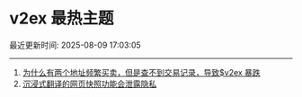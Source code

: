 # v2ex 最热主题

最近更新时间: 2025-08-09 17:03:05

--- 
1. [为什么有两个地址频繁买卖，但是查不到交易记录，导致$v2ex 暴跌](https://www.v2ex.com/t/1151155) 
2. [沉浸式翻译的网页快照功能会泄露隐私](https://www.v2ex.com/t/1151165) 
